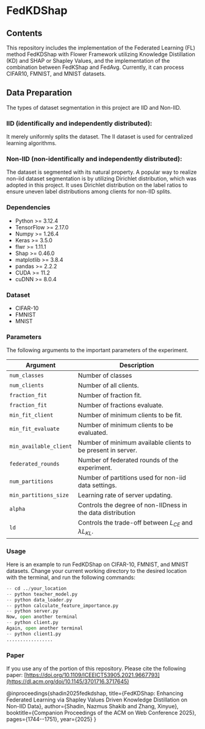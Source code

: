 # FedKDShap

## Contents

This repository includes the implementation of the Federated Learning (FL) method FedKDShap with Flower Framework utilizing Knowledge Distillation (KD) and SHAP or Shapley Values, and the implementation of the combination between FedKShap and FedAvg. Currently, it can process CIFAR10, FMNIST, and MNIST datasets.

## Data Preparation

The types of dataset segmentation in this project are IID and Non-IID.
### IID (identifically and independently distributed):
It merely uniformly splits the dataset. The II dataset is used for centralized learning algorithms.
### Non-IID (non-identifically and independently distributed):
The dataset is segmented with its natural property. A popular way to realize non-iid dataset segmentation is by utilizing Dirichlet distribution, which was adopted in this project. It uses Dirichlet distribution on the label ratios to ensure uneven label distributions among clients for non-IID splits.



### Dependencies

- Python >= 3.12.4 
- TensorFlow >= 2.17.0
- Numpy >= 1.26.4
- Keras >= 3.5.0
- flwr >= 1.11.1
- Shap >= 0.46.0
- matplotlib >= 3.8.4
- pandas >= 2.2.2
- CUDA >= 11.2
- cuDNN >= 8.0.4



### Dataset

- CIFAR-10
- FMNIST
- MNIST


### Parameters

The following arguments to the important parameters of the experiment.

| Argument                    | Description                                                  |
| --------------------------- | ------------------------------------------------------------ |
| `num_classes`               | Number of classes                                            |
| `num_clients`               | Number of all clients.                                       |
| `fraction_fit`	            | Number of fraction fit.                                      |
| `fraction_fit`	            | Number of fractions evaluate.                            		 |
| `min_fit_client`            | Number of minimum clients to be fit.                         |
| `min_fit_evaluate`          | Number of minimum clients to be evaluated.                   |
| `min_available_client`      | Number of minimum available clients to be present in server. |
| `federated_rounds`          | Number of federated rounds of the experiment.                |
| `num_partitions`            | Number of partitions used for non-iid data settings.         |
| `min_partitions_size`       | Learning rate of server updating.                            |
| `alpha`                     | Controls the degree of non-IIDness in the data distribution  |
| `ld`                        | Controls the trade-off between $L_{CE}$ and $\lambda L_{KL}.$|



### Usage

Here is an example to run FedKDShap on CIFAR-10, FMNIST, and MNIST datasets.
Change your current working directory to the desired location with the terminal, and run the following commands:
```python
-- cd ../your_location
-- python teacher_model.py
-- python data_loader.py
-- python calculate_feature_importance.py
-- python server.py
Now, open another terminal
-- python client.py
Again, open another terminal
-- python client1.py
.................
```

### Paper

If you use any of the portion of this repository. Please cite the following paper: [https://doi.org/10.1109/ICEEICT53905.2021.9667793](https://dl.acm.org/doi/10.1145/3701716.3717645) 


@inproceedings{shadin2025fedkdshap,
  title={FedKDShap: Enhancing Federated Learning via Shapley Values Driven Knowledge Distillation on Non-IID Data},
  author={Shadin, Nazmus Shakib and Zhang, Xinyue},
  booktitle={Companion Proceedings of the ACM on Web Conference 2025},
  pages={1744--1751},
  year={2025}
}

